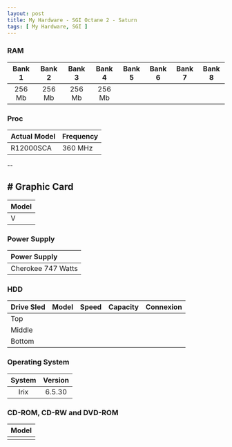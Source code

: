 ```yaml
---
layout: post
title: My Hardware - SGI Octane 2 - Saturn
tags: [ My Hardware, SGI ]
---
```

### RAM

| Bank 1 | Bank 2 | Bank 3 | Bank 4 |   Bank 5   |   Bank 6   |   Bank 7   |   Bank 8   |
|:------:|:------:|:------:|:------:|:----------:|:----------:|:----------:|:----------:|
| 256 Mb | 256 Mb | 256 Mb | 256 Mb |            |            |            |            |

### Proc

| Actual Model | Frequency |
|:-------------|:----------|
| R12000SCA    | 360 MHz   |
  --
##  # Graphic Card

| Model |
|:------|
| V     |

### Power Supply

| Power Supply       |
|:-------------------|
| Cherokee 747 Watts |

### HDD

| Drive Sled |   Model           |   Speed           |   Capacity        |   Connexion       |
|:-----------|:------------------|:------------------|:------------------|:------------------|
| Top        |                   |                   |                   |                   |
| Middle     |                   |                   |                   |                   |
| Bottom     |                   |                   |                   |                   |

### Operating System

| System | Version |
|:------:|:-------:|
| Irix   | 6.5.30  |

### CD-ROM, CD-RW and DVD-ROM

|   Model              |
|:---------------------|
|                      |
